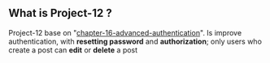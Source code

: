 ## What is Project-12 ?

Project-12 base on
"[chapter-16-advanced-authentication](./../chapter-16-advanced-authentication)".
Is improve authentication, with **resetting password** and
**authorization**; only users who create a post can **edit** or **delete**
a post
